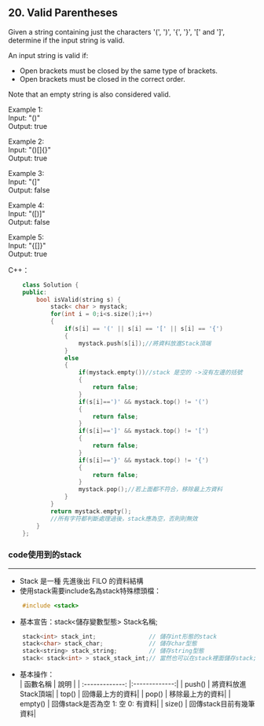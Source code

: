## 20. Valid Parentheses

Given a string containing just the characters '(', ')', '{', '}', '[' and ']', determine if the input string is valid.  
  
An input string is valid if:  
  
- Open brackets must be closed by the same type of brackets.
- Open brackets must be closed in the correct order.  
  
Note that an empty string is also considered valid.

Example 1:  
Input: "()"  
Output: true  

Example 2:  
Input: "()[]{}"  
Output: true  

Example 3:  
Input: "(]"  
Output: false  

Example 4:  
Input: "([)]"  
Output: false  

Example 5:  
Input: "{[]}"  
Output: true  


C++：  
```c++
    class Solution {
	public:
		bool isValid(string s) {
			stack< char > mystack;
			for(int i = 0;i<s.size();i++)
			{
				if(s[i] == '(' || s[i] == '[' || s[i] == '{')
				{
					mystack.push(s[i]);//將資料放進Stack頂端
				}
				else
				{
					if(mystack.empty())//stack 是空的 ->沒有左邊的括號
					{
						return false;
					}
					if(s[i]==')' && mystack.top() != '(')
					{
						return false;
					}
					if(s[i]==']' && mystack.top() != '[')
					{
						return false;
					}
					if(s[i]=='}' && mystack.top() != '{')
					{
						return false;
					}
					mystack.pop();//若上面都不符合，移除最上方資料
				}
			}
			return mystack.empty();
			//所有字符都判斷處理過後，stack應為空，否則則無效
		}
	};
```
  
### code使用到的stack
---
- Stack 是一種 先進後出 FILO 的資料結構  
- 使用stack需要include名為stack特殊標頭檔：  
```c++
	#include <stack>
```
- 基本宣告：stack<儲存變數型態>  Stack名稱; 
```c++
	stack<int> stack_int;               // 儲存int形態的stack
	stack<char> stack_char;             // 儲存char型態
	stack<string> stack_string;         // 儲存string型態
	stack< stack<int> > stack_stack_int;// 當然也可以在stack裡面儲存stack;
```
- 基本操作：  
| 函數名稱         	       | 說明           |
| :-------------: 	  |:-------------:|
| push()  		  | 將資料放進Stack頂端|
| top()        		  | 回傳最上方的資料|
| pop()      		  | 移除最上方的資料|
| empty()      		  | 回傳stack是否為空  1: 空  0: 有資料|
| size()	      	  | 回傳stack目前有幾筆資料|


